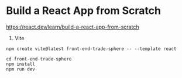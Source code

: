 # Build a React App from Scratch

https://react.dev/learn/build-a-react-app-from-scratch


1. Vite 
```
npm create vite@latest front-end-trade-sphere -- --template react
```

```
cd front-end-trade-sphere
npm install
npm run dev
```